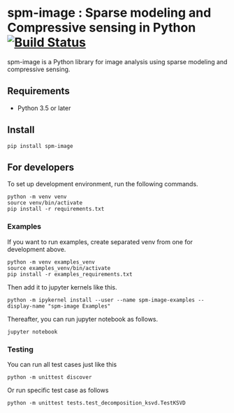 # spm-image : Sparse modeling and Compressive sensing in Python [![Build Status](https://travis-ci.org/hacarus/spm-image.svg?branch=development)](https://travis-ci.org/hacarus/spm-image)

spm-image is a Python library for image analysis using sparse modeling and compressive sensing.

## Requirements

* Python 3.5 or later

## Install

    pip install spm-image

## For developers

To set up development environment, run the following commands.

```
python -m venv venv
source venv/bin/activate
pip install -r requirements.txt
```

### Examples

If you want to run examples, create separated venv from one for development above.

```
python -m venv examples_venv
source examples_venv/bin/activate
pip install -r examples_requirements.txt
```

Then add it to jupyter kernels like this.

```
python -m ipykernel install --user --name spm-image-examples --display-name "spm-image Examples"
```

Thereafter, you can run jupyter notebook as follows.

```
jupyter notebook
```

### Testing

You can run all test cases just like this

```
python -m unittest discover
```

Or run specific test case as follows

```
python -m unittest tests.test_decomposition_ksvd.TestKSVD
```

